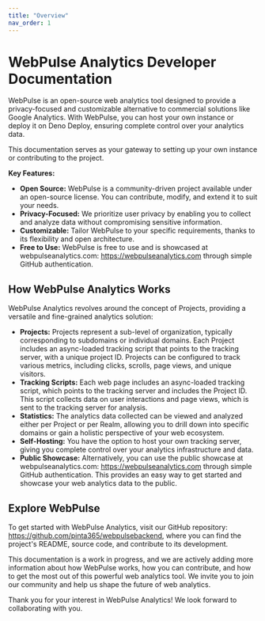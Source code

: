 ```yaml
---
title: "Overview"
nav_order: 1
---
```


# WebPulse Analytics Developer Documentation

WebPulse is an open-source web analytics tool designed to provide a privacy-focused and customizable alternative to
commercial solutions like Google Analytics. With WebPulse, you can host your own instance or deploy it on Deno Deploy,
ensuring complete control over your analytics data.

This documentation serves as your gateway to setting up your own instance
or contributing to the project.

**Key Features:**

- **Open Source:** WebPulse is a community-driven project available under an open-source license. You can contribute,
  modify, and extend it to suit your needs.
- **Privacy-Focused:** We prioritize user privacy by enabling you to collect and analyze data without compromising
  sensitive information.
- **Customizable:** Tailor WebPulse to your specific requirements, thanks to its flexibility and open architecture.
- **Free to Use:** WebPulse is free to use and is showcased at webpulseanalytics.com: https://webpulseanalytics.com
  through simple GitHub authentication.

## How WebPulse Analytics Works

WebPulse Analytics revolves around the concept of Projects, providing a versatile and fine-grained analytics solution:

- **Projects:** Projects represent a sub-level of organization, typically corresponding to
  subdomains or individual domains. Each Project includes an async-loaded tracking script that points to the tracking
  server, with a unique project ID. Projects can be configured to track various metrics, including clicks, scrolls, page
  views, and unique visitors.
- **Tracking Scripts:** Each web page includes an async-loaded tracking script, which points to the tracking server and
  includes the Project ID. This script collects data on user interactions and page views, which is sent to the tracking
  server for analysis.
- **Statistics:** The analytics data collected can be viewed and analyzed either per Project or per Realm, allowing you
  to drill down into specific domains or gain a holistic perspective of your web ecosystem.
- **Self-Hosting:** You have the option to host your own tracking server, giving you complete control over your
  analytics infrastructure and data.
- **Public Showcase:** Alternatively, you can use the public showcase at
  webpulseanalytics.com: https://webpulseanalytics.com through simple GitHub authentication. This provides an easy way
  to get started and showcase your web analytics data to the public.

## Explore WebPulse

To get started with WebPulse Analytics, visit our GitHub repository: https://github.com/pinta365/webpulsebackend,
where you can find the project's README, source code, and contribute to its development.

This documentation is a work in progress, and we are actively adding more information about how WebPulse works, how you
can contribute, and how to get the most out of this powerful web analytics tool. We invite you to join our community and
help us shape the future of web analytics.

Thank you for your interest in WebPulse Analytics! We look forward to collaborating with you.

